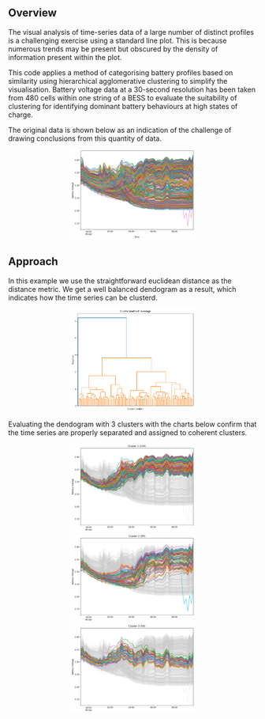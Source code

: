 ## Overview
The visual analysis of time-series data of a large number of distinct profiles is a challenging exercise using a standard line plot. This is because numerous trends may be present but obscured by the density of information present within the plot.

This code applies a method of categorising battery profiles based on similarity using hierarchical agglomerative clustering to simplify the visualisation. Battery voltage data at a 30-second resolution has been taken from 480 cells within one string of a BESS to evaluate the suitability of clustering for identifying dominant battery behaviours at high states of charge.

The original data is shown below as an indication of the challenge of drawing conclusions from this quantity of data.
<p align="center">
  <img src="https://github.com/lawrencefchan/clustering/blob/main/charts/Original%20data.png" width=50% height=50%>
</p>

## Approach
In this example we use the straightforward euclidean distance as the distance metric. We get a well balanced dendogram as a result, which indicates how the time series can be clusterd.
<p align="center">
  <img src="https://github.com/lawrencefchan/clustering/blob/main/charts/dendrogram-average%20method.png" width=50% height=50%>
</p>

Evaluating the dendogram with 3 clusters with the charts below confirm that the time series are properly separated and assigned to coherent clusters.
<p align="center">
  <img src="https://github.com/lawrencefchan/clustering/blob/main/charts/Cluster%201%20(154).png" width=50% height=50%>
  <img src="https://github.com/lawrencefchan/clustering/blob/main/charts/Cluster%202%20(95).png" width=50% height=50%>
  <img src="https://github.com/lawrencefchan/clustering/blob/main/charts/Cluster%203%20(50).png" width=50% height=50%>
</p>

